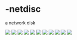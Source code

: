 # -netdisc
 a network disk

![](https://github.com/KamyoChae/netdisc/blob/master/_demo_images/index.gif)
![](https://github.com/KamyoChae/netdisc/blob/master/_demo_images/iphone.JPG)
![](https://github.com/KamyoChae/netdisc/blob/master/_demo_images/list.JPG)
![](https://github.com/KamyoChae/netdisc/blob/master/_demo_images/login.JPG)
![](https://github.com/KamyoChae/netdisc/blob/master/_demo_images/loginmo.JPG)
![](https://github.com/KamyoChae/netdisc/blob/master/_demo_images/manage.JPG)
![](https://github.com/KamyoChae/netdisc/blob/master/_demo_images/mobel.gif)
![](https://github.com/KamyoChae/netdisc/blob/master/_demo_images/rigister.JPG)
![](https://github.com/KamyoChae/netdisc/blob/master/_demo_images/share.JPG)
![](https://github.com/KamyoChae/netdisc/blob/master/_demo_images/user.JPG)
![](https://github.com/KamyoChae/netdisc/blob/master/_demo_images/users.JPG)

